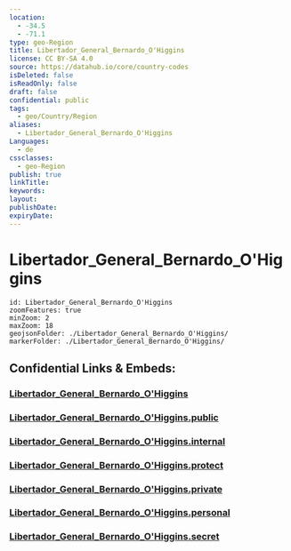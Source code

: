 ```yaml
---
location:
  - -34.5
  - -71.1
type: geo-Region
title: Libertador_General_Bernardo_O'Higgins
license: CC BY-SA 4.0
source: https://datahub.io/core/country-codes
isDeleted: false
isReadOnly: false
draft: false
confidential: public
tags:
  - geo/Country/Region
aliases:
  - Libertador_General_Bernardo_O'Higgins
Languages:
  - de
cssclasses:
  - geo-Region
publish: true
linkTitle:
keywords:
layout:
publishDate:
expiryDate:
---
```


# Libertador_General_Bernardo_O'Higgins

```leaflet
id: Libertador_General_Bernardo_O'Higgins
zoomFeatures: true 
minZoom: 2 
maxZoom: 18
geojsonFolder: ./Libertador_General_Bernardo_O'Higgins/
markerFolder: ./Libertador_General_Bernardo_O'Higgins/
```


## Confidential Links & Embeds: 

### [Libertador_General_Bernardo_O'Higgins](/_Standards/Earth/Continent/America~South/Chile/regions~Chile/Libertador_General_Bernardo_O'Higgins.md) 

### [Libertador_General_Bernardo_O'Higgins.public](/_public/Earth/Continent/America~South/Chile/regions~Chile/Libertador_General_Bernardo_O'Higgins.public.md) 

### [Libertador_General_Bernardo_O'Higgins.internal](/_internal/Earth/Continent/America~South/Chile/regions~Chile/Libertador_General_Bernardo_O'Higgins.internal.md) 

### [Libertador_General_Bernardo_O'Higgins.protect](/_protect/Earth/Continent/America~South/Chile/regions~Chile/Libertador_General_Bernardo_O'Higgins.protect.md) 

### [Libertador_General_Bernardo_O'Higgins.private](/_private/Earth/Continent/America~South/Chile/regions~Chile/Libertador_General_Bernardo_O'Higgins.private.md) 

### [Libertador_General_Bernardo_O'Higgins.personal](/_personal/Earth/Continent/America~South/Chile/regions~Chile/Libertador_General_Bernardo_O'Higgins.personal.md) 

### [Libertador_General_Bernardo_O'Higgins.secret](/_secret/Earth/Continent/America~South/Chile/regions~Chile/Libertador_General_Bernardo_O'Higgins.secret.md)

